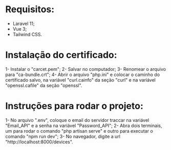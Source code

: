 # Requisitos:

- Laravel 11;
- Vue 3;
- Tailwind CSS.
  
# Instalação do certificado:

1- Instalar o "carcet.pem";
2- Salvar no computador;
3- Renomear o arquivo para "ca-bundle.crt";
4- Abrir o arquivo "php.ini" e colocar o caminho do certificado salvo, na variável "curl.cainfo" da seção "curl" e na variável "openssl.cafile" da seção "openssl".

# Instruções para rodar o projeto:

1- No arquivo ".env", coloque o email do servidor traccar na variável "Email_API" e a senha na variável "Password_API";
2- Abra dois terminais, um para rodar o comando "php artisan serve" e outro para executar o comando "npm run dev";
3- No navegador, digite a url "http://localhost:8000/devices".